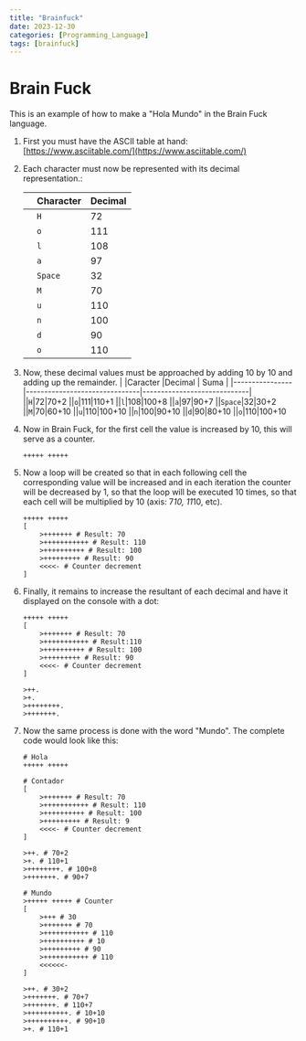 ```yaml
---
title: "Brainfuck"
date: 2023-12-30
categories: [Programming_Language]
tags: [brainfuck]
---
```



# Brain Fuck

This is an example of how to make a "Hola Mundo" in the Brain Fuck language.

1. First you must have the ASCII table at hand: [https://www.asciitable.com/](https://www.asciitable.com/)

2. Each character must now be represented with its decimal representation.:

	|                |Character                          |Decimal                         |
	|----------------|-------------------------------|-----------------------------|
	||`H`|72|
	||`o`|111|
	||`l`|108|
	||`a`|97|
	||`Space`|32|
	||`M`|70|
	||`u`|110|
	||`n`|100|
	||`d`|90|
	||`o`|110|

3. Now, these decimal values must be approached by adding 10 by 10 and adding up the remainder.
	|                |Caracter                          |Decimal                         | Suma                         | 
	|----------------|-------------------------------|-----------------------------|
	||`H`|72|70+2
	||`o`|111|110+1
	||`l`|108|100+8
	||`a`|97|90+7
	||`Space`|32|30+2
	||`M`|70|60+10
	||`u`|110|100+10
	||`n`|100|90+10
	||`d`|90|80+10
	||`o`|110|100+10

4. Now in Brain Fuck, for the first cell the value is increased by 10, this will serve as a counter.
	```brainfuck
	+++++ +++++
	```

5. Now a loop will be created so that in each following cell the corresponding value will be increased and in each iteration the counter will be decreased by 1, so that the loop will be executed 10 times, so that each cell will be multiplied by 10 (axis: 7*10, 11*10, etc).
	```brainfuck
	+++++ +++++ 
	[ 
		>+++++++ # Result: 70
		>+++++++++++ # Result: 110 
		>++++++++++ # Result: 100 
		>+++++++++ # Result: 90 
		<<<<- # Counter decrement
	]
	```

6. Finally, it remains to increase the resultant of each decimal and have it displayed on the console with a dot:
	```brainfuck
	+++++ +++++
	[
		>+++++++ # Result: 70
		>+++++++++++ # Result:110 
		>++++++++++ # Result: 100 
		>+++++++++ # Result: 90
		<<<<- # Counter decrement
	]

	>++.
	>+.
	>++++++++.
	>+++++++.
	```

7. Now the same process is done with the word "Mundo".
   The complete code would look like this:
	```brainfuck
	# Hola
	+++++ +++++
	
	# Contador
	[
		>+++++++ # Result: 70
		>+++++++++++ # Result: 110
		>++++++++++ # Result: 100 
		>+++++++++ # Result: 9
		<<<<- # Counter decrement
	]
	
	>++. # 70+2
	>+. # 110+1
	>++++++++. # 100+8
	>+++++++. # 90+7
	
	# Mundo
	>+++++ +++++ # Counter
	[
		>+++ # 30
		>+++++++ # 70
		>+++++++++++ # 110
		>++++++++++ # 10
		>+++++++++ # 90
		>+++++++++++ # 110
		<<<<<<-
	]
	
	>++. # 30+2
	>+++++++. # 70+7
	>+++++++. # 110+7
	>++++++++++. # 10+10
	>++++++++++. # 90+10
	>+. # 110+1
	```
